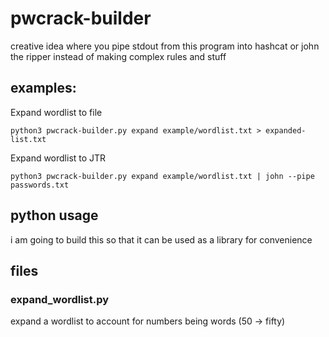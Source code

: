 # pwcrack-builder

creative idea where you pipe stdout from this program into hashcat or john the ripper instead of making complex rules and stuff

## examples:

Expand wordlist to file

`python3 pwcrack-builder.py expand example/wordlist.txt > expanded-list.txt`

Expand wordlist to JTR

`python3 pwcrack-builder.py expand example/wordlist.txt | john --pipe passwords.txt`

## python usage

i am going to build this so that it can be used as a library for convenience

## files

### expand_wordlist.py

expand a wordlist to account for numbers being words (50 -> fifty)
